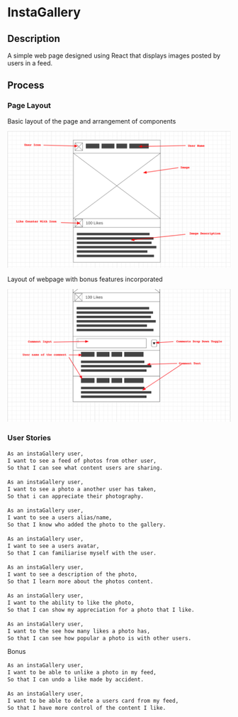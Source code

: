 # InstaGallery

## Description

A simple web page designed using React that displays images posted by users in a feed.

## Process

### Page Layout

Basic layout of the page and arrangement of components

![alt text](./public/wireframe.png "Webpage Layout")

Layout of webpage with bonus features incorporated

![alt text](./public/bonus_stories_wireframe.png "Bonus Layout")


### User Stories
```
As an instaGallery user, 
I want to see a feed of photos from other user, 
So that I can see what content users are sharing.

As an instaGallery user,
I want to see a photo a another user has taken,
So that i can appreciate their photography.

As an instaGallery user, 
I want to see a users alias/name, 
So that I know who added the photo to the gallery.

As an instaGallery user, 
I want to see a users avatar, 
So that I can familiarise myself with the user.

As an instaGallery user, 
I want to see a description of the photo, 
So that I learn more about the photos content.

As an instaGallery user, 
I want to the ability to like the photo, 
So that I can show my appreciation for a photo that I like.

As an instaGallery user, 
I want to the see how many likes a photo has, 
So that I can see how popular a photo is with other users.

```

Bonus

```
As an instaGallery user, 
I want to be able to unlike a photo in my feed, 
So that I can undo a like made by accident.

As an instaGallery user, 
I want to be able to delete a users card from my feed, 
So that I have more control of the content I like.
```